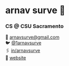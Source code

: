 # arnav surve 🪬

### CS @ CSU Sacramento

📩 arnavsurve@gmail.com  
🐦 [@1arnavsurve](https://x.com/1arnavsurve)  
🖇️ [in/arnavsurve](https://www.linkedin.com/in/arnavsurve/)  
🌊 [website](https://arnavsurve.vercel.app)


<!--
**arnavsurve/arnavsurve** is a ✨ _special_ ✨ repository because its `README.md` (this file) appears on your GitHub profile.

Here are some ideas to get you started:

- 🔭 I’m currently working on ...
- 🌱 I’m currently learning ...
- 👯 I’m looking to collaborate on ...
- 🤔 I’m looking for help with ...
- 💬 Ask me about ...
- 📫 How to reach me: ...
- 😄 Pronouns: ...
- ⚡ Fun fact: ...
-->
